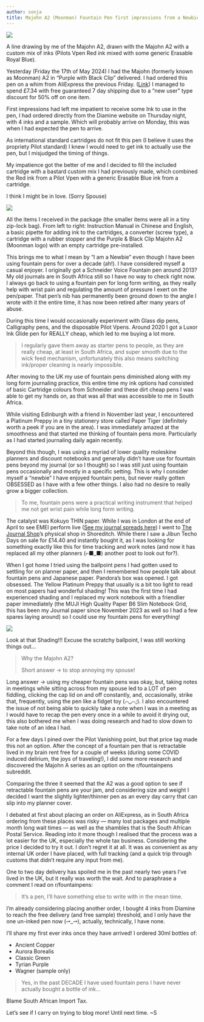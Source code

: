 ```yaml
---
author: sonja
title: Majohn A2 (Moonman) Fountain Pen first impressions from a Newbie*
---
```

![](https://miro.medium.com/v2/resize:fit:1000/1*jok0AqYSQGO8A7wdqZOp2Q.jpeg)

A line drawing by me of the Majohn A2, drawn with the Majohn A2 with a custom mix of inks (Pilots Vpen Red ink mixed with some generic Erasable Royal Blue).

Yesterday (Friday the 17th of May 2024) I had the Majohn (formerly known as Moonman) A2 in “Purple with Black Clip” delivered. I had ordered this pen on a whim from AliExpress the previous Friday. ([Link](https://a.aliexpress.com/_EJssaiP)) I managed to spend £7.34 with free guaranteed 7 day shipping due to a “new user” type discount for 50% off on one item.

First impressions had left me impatient to receive some Ink to use in the pen, I had ordered directly from the Diamine website on Thursday night, with 4 inks and a sample. Which will probably arrive on Monday, this was when I had expected the pen to arrive.

As international standard cartridges do not fit this pen (I believe it uses the propriety Pilot standard) I knew I would need to get ink to actually use the pen, but I misjudged the timing of things.

My impatience got the better of me and I decided to fill the included cartridge with a bastard custom mix I had previously made, which combined the Red ink from a Pilot Vpen with a generic Erasable Blue ink from a cartridge.

I think I might be in love. (Sorry Spouse)

![](https://miro.medium.com/v2/resize:fit:700/1*qXmFedYiOiTd7odEvCp2QQ.jpeg)

All the items I received in the package (the smaller items were all in a tiny zip-lock bag). From left to right: Instruction Manual in Chinese and English, a basic pipette for adding ink to the cartridges, a converter (screw type), a cartridge with a rubber stopper and the Purple & Black Clip Majohn A2 (Moonman logo) with an empty cartridge pre-installed.

This brings me to what I mean by “I am a Newbie” even though I have been using fountain pens for over a decade (ah!). I have considered myself a casual enjoyer. I originally got a Schneider Voice Fountain pen around 2013? My old journals are in South Africa still so I have no way to check right now. I always go back to using a fountain pen for long form writing, as they really help with wrist pain and regulating the amount of pressure I exert on the pen/paper. That pen’s nib has permanently been ground down to the angle I wrote with it the entire time, it has now been retired after many years of abuse.

During this time I would occasionally experiment with Glass dip pens, Calligraphy pens, and the disposable Pilot Vpens. Around 2020 I got a Luxor Ink Glide pen for REALLY cheap, which led to me buying a lot more.

> I regularly gave them away as starter pens to people, as they are really cheap, at least in South Africa, and super smooth due to the wick feed mechanism, unfortunately this also means switching ink/proper cleaning is nearly impossible.

After moving to the UK my use of fountain pens diminished along with my long form journaling practice, this entire time my ink options had consisted of basic Cartridge colours from Schneider and these dirt cheap pens I was able to get my hands on, as that was all that was accessible to me in South Africa.

While visiting Edinburgh with a friend in November last year, I encountered a Platinum Preppy in a tiny stationery store called Paper Tiger (definitely worth a peek if you are in the area). I was immediately amazed at the smoothness and that started me thinking of fountain pens more. Particularly as I had started journaling daily again recently.

Beyond this though, I was using a myriad of lower quality moleskine planners and discount notebooks and generally didn’t have use for fountain pens beyond my journal (or so I thought) so I was still just using fountain pens occasionally and mostly in a specific setting. This is why I consider myself a “newbie” I have enjoyed fountain pens, but never really gotten OBSESSED as I have with a few other things. I also had no desire to really grow a bigger collection.

> To me, fountain pens were a practical writing instrument that helped me not get wrist pain while long form writing.

The catalyst was Kokuyo THIN paper. While I was in London at the end of April to see EMEI perform live ([See my journal spreads here](https://www.instagram.com/p/C6yZXLXIja_/?utm_source=ig_web_copy_link&igsh=MzRlODBiNWFlZA%3D%3D)) I went to [The Journal Shop](https://www.thejournalshop.com/)’s physical shop in Shoreditch. While there I saw a Jibun Techo Days on sale for £14.40 and instantly bought it, as I was looking for something exactly like this for time tracking and work notes (and now it has replaced all my other planners (⌐■_■) another post to look out for?).

When I got home I tried using the ballpoint pens I had gotten used to settling for on planner paper, and then I remembered how people talk about fountain pens and Japanese paper. Pandora’s box was opened. I got obsessed. The Yellow Platinum Preppy that usually is a bit too light to read on most papers had wonderful shading! This was the first time I had experienced shading and I replaced my work notebook with a friendlier paper immediately (the MUJI High Quality Paper B6 Slim Notebook Grid, this has been my Journal paper since November 2023 as well so I had a few spares laying around) so I could use my fountain pens for everything!

![](https://miro.medium.com/v2/resize:fit:700/1*K8KjroIJ5UUBjXcTBNn_eQ.jpeg)

Look at that Shading!!! Excuse the scratchy ballpoint, I was still working things out…

> Why the Majohn A2?
> 
> Short answer → to stop annoying my spouse!

Long answer → using my cheaper fountain pens was okay, but, taking notes in meetings while sitting across from my spouse led to a LOT of pen fiddling, clicking the cap lid on and off constantly, and, occasionally, strike that, frequently, using the pen like a fidget toy (⌒_⌒;). I also encountered the issue of not being able to quickly take a note when I was in a meeting as I would have to recap the pen every once in a while to avoid it drying out, this also bothered me when I was doing research and had to slow down to take note of an idea I had.

For a few days I pined over the Pilot Vanishing point, but that price tag made this not an option. After the concept of a fountain pen that is retractable lived in my brain rent free for a couple of weeks (during some COVID induced delirium, the joys of traveling!), I did some more research and discovered the Majohn A series as an option on the r/fountainpens subreddit.

Comparing the three it seemed that the A2 was a good option to see if retractable fountain pens are your jam, and considering size and weight I decided I want the slightly lighter/thinner pen as an every day carry that can slip into my planner cover.

I debated at first about placing an order on AliExpress, as in South Africa ordering from these places was risky — many lost packages and multiple month long wait times — as well as the shambles that is the South African Postal Service. Reading into it more though I realised that the process was a lot easier for the UK, especially the whole tax business. Considering the price I decided to try it out. I don’t regret it at all. It was as convenient as any internal UK order I have placed, with full tracking (and a quick trip through customs that didn’t require any input from me).

One to two day delivery has spoiled me in the past nearly two years I’ve lived in the UK, but it really was worth the wait. And to paraphrase a comment I read on r/fountainpens:

> It’s a pen, I’ll have something else to write with in the mean time.

I’m already considering placing another order, I bought 4 inks from Diamine to reach the free delivery (and free sample) threshold, and I only have the one un-inked pen now (⇀_⇀), actually, technically, I have none.

I’ll share my first ever inks once they have arrived! I ordered 30ml bottles of:

- Ancient Copper
- Aurora Borealis
- Classic Green
- Tyrian Purple
- Wagner (sample only)

> Yes, in the past DECADE I have used fountain pens I have never actually bought a bottle of ink…

Blame South African Import Tax.

Let’s see if I carry on trying to blog more! Until next time. ~S
